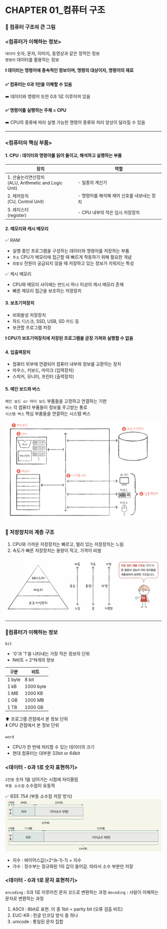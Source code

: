 # CHAPTER 01_컴퓨터 구조
### **💜 컴퓨터 구조의 큰 그림**
### <컴퓨터가 이해하는 정보>

`데이터`
숫자, 문자, 이미지, 동영상과 같은 정적인 정보  
`명령어`
데이터를 활용하는 정보

**❗️ 데이터는 명령어에 종속적인 정보이며, 명령의 대상이자, 명령어의 재료**

#### ✅ 컴퓨터는 0과 1만을 이해할 수 있음   
  ➡️ 데이터와 명령어 또한 0과 1로 이루어져 있음
#### ✅ 명령어를 실행하는 주체 = CPU  
  ➡️ CPU의 종류에 따라 실행 가능한 명령어 종류와 처리 양상이 달라질 수 있음

---

### <컴퓨터의 핵심 부품>

#### 1. CPU : 데이터와 명령어를 읽어 들이고, 해석하고 실행하는 부품
| 장치 | 역할 |
|---|---|
| 1. 산술논리연산장치<br/>(ALU, Arithmetic and Logic Unit) | - 일종의 계산기 |
| 2. 제어장치<br/>(CU, Control Unit) | - 명령어를 해석해 제어 신호를 내보내는 장치 |
| 3. 레지스터<br/>(register) | - CPU 내부의 작은 임시 저장장치 |

#### 2. 메모리와 캐시 메모리
✅ RAM
- 실행 중인 프로그램을 구성하는 데이터와 명령어를 저장하는 부품
- `주소` CPU가 메모리에 접근할 때 빠르게 작동하기 위해 필요한 개념
- `휘발성` 전원이 공급되지 않을 때 저장하고 있는 정보가 지워지는 특성

✅ 캐시 메모리
- CPU와 메모리 사이에는 반드시 하나 이상의 캐시 메모리 존재
- 빠른 메모리 접근을 보조하는 저장장치
#### 3. 보조기억장치
- 비휘발성 저장장치
- 하드 디스크, SSD, USB, SD 카드 등
- 보관할 프로그램 저장   

**❗️ CPU가 보조기억장치에 저장된 프로그램을 곧장 가져와 실행할 수 없음**

#### 4. 입출력장치
- 컴퓨터 외부에 연결되어 컴퓨터 내부와 정보를 교환하는 장치
- 마우스, 키보드, 마이크 (입력장치)
- 스피커, 모니터, 프린터 (출력장치)

#### 5. 메인 보드와 버스
`메인 보드 or 마더 보드` 부품들을 고정하고 연결하는 기판   
`버스` 각 컴퓨터 부품들이 정보를 주고받는 통로   
`시스템 버스` 핵심 부품들을 연결하는 시스템 버스

![메인 보드와 버스](./메인보드와%20버스.png)

### 🙌 저장장치의 계층 구조
1. CPU와 가까운 저장장치는 빠르고, 멀리 있는 저장장치는 느림
2. 속도가 빠른 저장장치는 용량이 작고, 가격이 비쌈

![](./저장장치의%20계층%20구조.png)

---

### **💜컴퓨터가 이해하는 정보**

`bit` 
- '0'과 '1'을 나타내는 가장 작은 정보의 단위
- N비트 = 2^N개의 정보

|구분|비트|
|---|---|
|1 byte|8 bit|
|1 kB|1000 byte|
|1 MB|1000 KB|
|1 GB|1000 MB|
|1 TB|1000 GB|

⬆️ 프로그램 관점에서 본 정보 단위   
⬇️ CPU 관점에서 본 정보 단위

`word`

- CPU가 한 번에 처리할 수 있는 데이터의 크기
- 현대 컴퓨터는 대부분 32bit or 64bit

### <데이터 - 0과 1로 숫자 표현하기>
`2진법` 숫자 1을 넘어가는 시점에 자리올림   
`부동 소수점` 소수점이 유동적   

✅ IEEE 754 (부동 소수점 저장 방식)
![](./floatingpoint.png)
- 지수 : 바이어스값(=2^(k-1)-1) + 지수
- 갸수 : 정수부는 정규화된 1의 값이 들어감. 따라서 소수 부분만 저장

### <데이터 - 0과 1로 문자 표현하기>
`encoding` : 0과 1로 이루어진 문자 코드로 변환하는 과정
`decoding` : 사람이 이해하는 문자로 변환하는 과정

1. ASCII : 8bit로 표현. 이 중 1bit = parity bit (오류 검출 비트)
2. EUC-KR : 한글 인코딩 방식 중 하나
3. unicode : 통일된 문자 집합 

